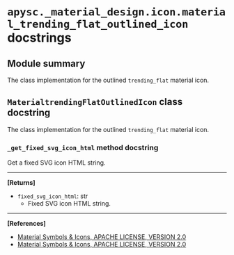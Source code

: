# `apysc._material_design.icon.material_trending_flat_outlined_icon` docstrings

## Module summary

The class implementation for the outlined `trending_flat` material icon.

## `MaterialtrendingFlatOutlinedIcon` class docstring

The class implementation for the outlined `trending_flat` material icon.

### `_get_fixed_svg_icon_html` method docstring

Get a fixed SVG icon HTML string.<hr>

**[Returns]**

- `fixed_svg_icon_html`: str
  - Fixed SVG icon HTML string.

<hr>

**[References]**

- [Material Symbols & Icons, APACHE LICENSE, VERSION 2.0](https://fonts.google.com/icons?icon.size=24&icon.color=%23e8eaed)
- [Material Symbols & Icons, APACHE LICENSE, VERSION 2.0](https://www.apache.org/licenses/LICENSE-2.0.html)